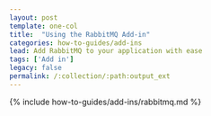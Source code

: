 ```yaml
---
layout: post
template: one-col
title:  "Using the RabbitMQ Add-in"
categories: how-to-guides/add-ins
lead: Add RabbitMQ to your application with ease
tags: ['Add in']
legacy: false
permalink: /:collection/:path:output_ext
---
```



{% include how-to-guides/add-ins/rabbitmq.md %}